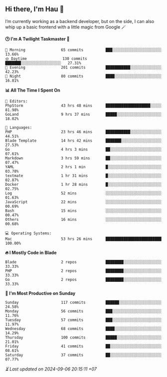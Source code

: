 ## Hi there, I'm Hau 👋
I’m currently working as a backend developer, but on the side, I can also whip up a basic frontend with a little magic from Google 🪄

<!--START_SECTION:readme-stats-->
**🕒 I'm A Twilight Taskmaster 🌆**

```text
🌅 Morning                65 commits          ███░░░░░░░░░░░░░░░░░░░░░░   13.66%
🌞 Daytime                130 commits         ███████░░░░░░░░░░░░░░░░░░   27.31%
🌆 Evening                201 commits         ███████████░░░░░░░░░░░░░░   42.23%
🌙 Night                  80 commits          ████░░░░░░░░░░░░░░░░░░░░░   16.81%
```

**📊 All The Time I Spent On**

```text
📝 Editors:
PhpStorm                 43 hrs 48 mins      ████████████████████░░░░░   81.98%
GoLand                   9 hrs 37 mins       █████░░░░░░░░░░░░░░░░░░░░   18.02%

💬 Languages:
PHP                      23 hrs 46 mins      ███████████░░░░░░░░░░░░░░   44.51%
Blade Template           14 hrs 42 mins      ███████░░░░░░░░░░░░░░░░░░   27.53%
Go                       4 hrs 3 mins        ██░░░░░░░░░░░░░░░░░░░░░░░   07.61%
Markdown                 3 hrs 59 mins       ██░░░░░░░░░░░░░░░░░░░░░░░   07.47%
YAML                     2 hrs 1 min         █░░░░░░░░░░░░░░░░░░░░░░░░   03.78%
textmate                 1 hr 31 mins        █░░░░░░░░░░░░░░░░░░░░░░░░   02.87%
Docker                   1 hr 28 mins        █░░░░░░░░░░░░░░░░░░░░░░░░   02.75%
Log                      52 mins             ░░░░░░░░░░░░░░░░░░░░░░░░░   01.63%
JavaScript               22 mins             ░░░░░░░░░░░░░░░░░░░░░░░░░   00.69%
Bash                     15 mins             ░░░░░░░░░░░░░░░░░░░░░░░░░   00.47%
Others                   16 mins             ░░░░░░░░░░░░░░░░░░░░░░░░░   00.68%

💻 Operating Systems:
Mac                      53 hrs 26 mins      █████████████████████████   100.00%
```

**🔥 I Mostly Code in Blade**

```text
Blade                    2 repos             ████████░░░░░░░░░░░░░░░░░   33.33%
PHP                      2 repos             ████████░░░░░░░░░░░░░░░░░   33.33%
Go                       2 repos             ████████░░░░░░░░░░░░░░░░░   33.33%
```

**📅 I'm Most Productive on Sunday**

```text
Sunday                   117 commits         ██████░░░░░░░░░░░░░░░░░░░   24.58%
Monday                   56 commits          ███░░░░░░░░░░░░░░░░░░░░░░   11.76%
Tuesday                  57 commits          ███░░░░░░░░░░░░░░░░░░░░░░   11.97%
Wednesday                68 commits          ████░░░░░░░░░░░░░░░░░░░░░   14.29%
Thursday                 100 commits         █████░░░░░░░░░░░░░░░░░░░░   21.01%
Friday                   41 commits          ██░░░░░░░░░░░░░░░░░░░░░░░   08.61%
Saturday                 37 commits          ██░░░░░░░░░░░░░░░░░░░░░░░   07.77%
```



*⏳ Last updated on 2024-09-06 20:15:11 +07*
<!--END_SECTION:readme-stats-->
